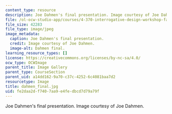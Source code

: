 ```yaml
---
content_type: resource
description: Joe Dahmen's final presentation. Image courtesy of Joe Dahmen.
file: /ol-ocw-studio-app/courses/4-370-interrogative-design-workshop-fall-2005/fe2daa2df7407aa9e4fedbcd7d79a79f_dahmen_final.jpg
file_size: 42283
file_type: image/jpeg
image_metadata:
  caption: Joe Dahmen's final presentation.
  credit: Image courtesy of Joe Dahmen.
  image-alt: Dahmen final.
learning_resource_types: []
license: https://creativecommons.org/licenses/by-nc-sa/4.0/
ocw_type: OCWImage
parent_title: Image Gallery
parent_type: CourseSection
parent_uid: a14dd162-9a70-c37c-4252-6c4081baa7d2
resourcetype: Image
title: dahmen_final.jpg
uid: fe2daa2d-f740-7aa9-e4fe-dbcd7d79a79f
---
```

Joe Dahmen's final presentation. Image courtesy of Joe Dahmen.